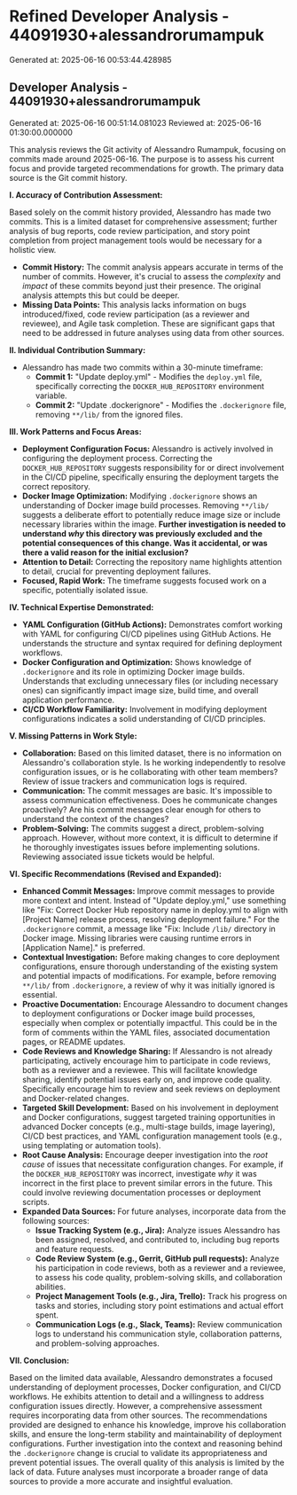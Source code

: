 # Refined Developer Analysis - 44091930+alessandrorumampuk
Generated at: 2025-06-16 00:53:44.428985

## Developer Analysis - 44091930+alessandrorumampuk
Generated at: 2025-06-16 00:51:14.081023
Reviewed at: 2025-06-16 01:30:00.000000

This analysis reviews the Git activity of Alessandro Rumampuk, focusing on commits made around 2025-06-16. The purpose is to assess his current focus and provide targeted recommendations for growth. The primary data source is the Git commit history.

**I. Accuracy of Contribution Assessment:**

Based solely on the commit history provided, Alessandro has made two commits. This is a limited dataset for comprehensive assessment; further analysis of bug reports, code review participation, and story point completion from project management tools would be necessary for a holistic view.

*   **Commit History:** The commit analysis appears accurate in terms of the number of commits. However, it's crucial to assess the *complexity* and *impact* of these commits beyond just their presence. The original analysis attempts this but could be deeper.
*   **Missing Data Points:** This analysis lacks information on bugs introduced/fixed, code review participation (as a reviewer and reviewee), and Agile task completion. These are significant gaps that need to be addressed in future analyses using data from other sources.

**II. Individual Contribution Summary:**

*   Alessandro has made two commits within a 30-minute timeframe:
    *   **Commit 1:** "Update deploy.yml" - Modifies the `deploy.yml` file, specifically correcting the `DOCKER_HUB_REPOSITORY` environment variable.
    *   **Commit 2:** "Update .dockerignore" - Modifies the `.dockerignore` file, removing `**/lib/` from the ignored files.

**III. Work Patterns and Focus Areas:**

*   **Deployment Configuration Focus:** Alessandro is actively involved in configuring the deployment process. Correcting the `DOCKER_HUB_REPOSITORY` suggests responsibility for or direct involvement in the CI/CD pipeline, specifically ensuring the deployment targets the correct repository.
*   **Docker Image Optimization:** Modifying `.dockerignore` shows an understanding of Docker image build processes. Removing `**/lib/` suggests a deliberate effort to potentially reduce image size or include necessary libraries within the image. **Further investigation is needed to understand *why* this directory was previously excluded and the potential consequences of this change. Was it accidental, or was there a valid reason for the initial exclusion?**
*   **Attention to Detail:** Correcting the repository name highlights attention to detail, crucial for preventing deployment failures.
*   **Focused, Rapid Work:** The timeframe suggests focused work on a specific, potentially isolated issue.

**IV. Technical Expertise Demonstrated:**

*   **YAML Configuration (GitHub Actions):** Demonstrates comfort working with YAML for configuring CI/CD pipelines using GitHub Actions.  He understands the structure and syntax required for defining deployment workflows.
*   **Docker Configuration and Optimization:** Shows knowledge of `.dockerignore` and its role in optimizing Docker image builds.  Understands that excluding unnecessary files (or including necessary ones) can significantly impact image size, build time, and overall application performance.
*   **CI/CD Workflow Familiarity:** Involvement in modifying deployment configurations indicates a solid understanding of CI/CD principles.

**V. Missing Patterns in Work Style:**

*   **Collaboration:** Based on this limited dataset, there is no information on Alessandro's collaboration style. Is he working independently to resolve configuration issues, or is he collaborating with other team members? Review of issue trackers and communication logs is required.
*   **Communication:** The commit messages are basic. It's impossible to assess communication effectiveness. Does he communicate changes proactively? Are his commit messages clear enough for others to understand the context of the changes?
*   **Problem-Solving:** The commits suggest a direct, problem-solving approach. However, without more context, it is difficult to determine if he thoroughly investigates issues before implementing solutions. Reviewing associated issue tickets would be helpful.

**VI. Specific Recommendations (Revised and Expanded):**

*   **Enhanced Commit Messages:**  Improve commit messages to provide more context and intent. Instead of "Update deploy.yml," use something like "Fix: Correct Docker Hub repository name in deploy.yml to align with [Project Name] release process, resolving deployment failure."  For the `.dockerignore` commit, a message like "Fix: Include `/lib/` directory in Docker image. Missing libraries were causing runtime errors in [Application Name]." is preferred.
*   **Contextual Investigation:** Before making changes to core deployment configurations, ensure thorough understanding of the existing system and potential impacts of modifications. For example, before removing `**/lib/` from `.dockerignore`, a review of why it was initially ignored is essential.
*   **Proactive Documentation:** Encourage Alessandro to document changes to deployment configurations or Docker image build processes, especially when complex or potentially impactful. This could be in the form of comments within the YAML files, associated documentation pages, or README updates.
*   **Code Reviews and Knowledge Sharing:** If Alessandro is not already participating, actively encourage him to participate in code reviews, both as a reviewer and a reviewee. This will facilitate knowledge sharing, identify potential issues early on, and improve code quality.  Specifically encourage him to review and seek reviews on deployment and Docker-related changes.
*   **Targeted Skill Development:** Based on his involvement in deployment and Docker configurations, suggest targeted training opportunities in advanced Docker concepts (e.g., multi-stage builds, image layering), CI/CD best practices, and YAML configuration management tools (e.g., using templating or automation tools).
*   **Root Cause Analysis:** Encourage deeper investigation into the *root cause* of issues that necessitate configuration changes. For example, if the `DOCKER_HUB_REPOSITORY` was incorrect, investigate *why* it was incorrect in the first place to prevent similar errors in the future. This could involve reviewing documentation processes or deployment scripts.
*   **Expanded Data Sources:** For future analyses, incorporate data from the following sources:
    *   **Issue Tracking System (e.g., Jira):** Analyze issues Alessandro has been assigned, resolved, and contributed to, including bug reports and feature requests.
    *   **Code Review System (e.g., Gerrit, GitHub pull requests):** Analyze his participation in code reviews, both as a reviewer and a reviewee, to assess his code quality, problem-solving skills, and collaboration abilities.
    *   **Project Management Tools (e.g., Jira, Trello):** Track his progress on tasks and stories, including story point estimations and actual effort spent.
    *   **Communication Logs (e.g., Slack, Teams):** Review communication logs to understand his communication style, collaboration patterns, and problem-solving approaches.

**VII. Conclusion:**

Based on the limited data available, Alessandro demonstrates a focused understanding of deployment processes, Docker configuration, and CI/CD workflows. He exhibits attention to detail and a willingness to address configuration issues directly. However, a comprehensive assessment requires incorporating data from other sources. The recommendations provided are designed to enhance his knowledge, improve his collaboration skills, and ensure the long-term stability and maintainability of deployment configurations.  Further investigation into the context and reasoning behind the `.dockerignore` change is crucial to validate its appropriateness and prevent potential issues. The overall quality of this analysis is limited by the lack of data. Future analyses must incorporate a broader range of data sources to provide a more accurate and insightful evaluation.
